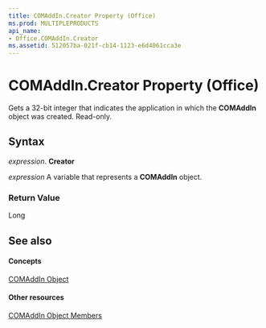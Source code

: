 ```yaml
---
title: COMAddIn.Creator Property (Office)
ms.prod: MULTIPLEPRODUCTS
api_name:
- Office.COMAddIn.Creator
ms.assetid: 512057ba-021f-cb14-1123-e6d4061cca3e
---
```



# COMAddIn.Creator Property (Office)

Gets a 32-bit integer that indicates the application in which the  **COMAddIn** object was created. Read-only.


## Syntax

 _expression_. **Creator**

 _expression_ A variable that represents a **COMAddIn** object.


### Return Value

Long


## See also


#### Concepts


[COMAddIn Object](comaddin-object-office.md)
#### Other resources


[COMAddIn Object Members](comaddin-members-office.md)

